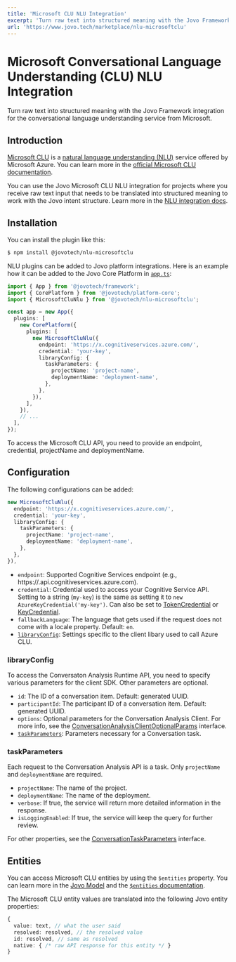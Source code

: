 ```yaml
---
title: 'Microsoft CLU NLU Integration'
excerpt: 'Turn raw text into structured meaning with the Jovo Framework integration for the conversational language understanding service from Microsoft.'
url: 'https://www.jovo.tech/marketplace/nlu-microsoftclu'
---
```


# Microsoft Conversational Language Understanding (CLU) NLU Integration

Turn raw text into structured meaning with the Jovo Framework integration for the conversational language understanding service from Microsoft.

## Introduction

[Microsoft CLU](https://learn.microsoft.com/en-us/azure/cognitive-services/language-service/conversational-language-understanding/overview) is a [natural language understanding (NLU)](https://www.jovo.tech/docs/nlu) service offered by Microsoft Azure. You can learn more in the [official Microsoft CLU documentation](https://learn.microsoft.com/en-us/rest/api/language/2022-05-01/conversation-analysis-runtime/analyze-conversation).

You can use the Jovo Microsoft CLU NLU integration for projects where you receive raw text input that needs to be translated into structured meaning to work with the Jovo intent structure. Learn more in the [NLU integration docs](https://www.jovo.tech/docs/nlu).


## Installation

You can install the plugin like this:

```sh
$ npm install @jovotech/nlu-microsoftclu
```

NLU plugins can be added to Jovo platform integrations. Here is an example how it can be added to the Jovo Core Platform in [`app.ts`](https://www.jovo.tech/docs/app-config):

```typescript
import { App } from '@jovotech/framework';
import { CorePlatform } from '@jovotech/platform-core';
import { MicrosoftCluNlu } from '@jovotech/nlu-microsoftclu';

const app = new App({
  plugins: [
    new CorePlatform({
      plugins: [
        new MicrosoftCluNlu({
          endpoint: 'https://x.cognitiveservices.azure.com/',
          credential: 'your-key',
          libraryConfig: {
            taskParameters: {
              projectName: 'project-name',
              deploymentName: 'deployment-name',
            },
          },          
        }),
      ],
    }),
    // ...
  ],
});
```

To access the Microsoft CLU API, you need to provide an endpoint, credential, projectName and deploymentName.

## Configuration

The following configurations can be added:

```typescript
new MicrosoftCluNlu({
  endpoint: 'https://x.cognitiveservices.azure.com/',
  credential: 'your-key',
  libraryConfig: {
    taskParameters: {
      projectName: 'project-name',
      deploymentName: 'deployment-name',
    },
  },          
}),
```

- `endpoint`: Supported Cognitive Services endpoint (e.g., https://.api.cognitiveservices.azure.com).
- `credential`: Credential used to access your Cognitive Service API. Setting to a string (`my-key`) is the same as setting it to `new AzureKeyCredential('my-key')`. Can also be set to [TokenCredential](https://github.com/Azure/azure-sdk-for-js/blob/6758bdbdd6f1e077921eaed6e9dc7cae3cb30a82/sdk/core/core-auth/src/tokenCredential.ts) or [KeyCredential](https://github.com/Azure/azure-sdk-for-js/blob/6758bdbdd6f1e077921eaed6e9dc7cae3cb30a82/sdk/core/core-auth/src/azureKeyCredential.ts).
- `fallbackLanguage`: The language that gets used if the request does not come with a locale property. Default: `en`.
- [`libraryConfig`](#libraryconfig): Settings specific to the client libary used to call Azure CLU.

### libraryConfig

To access the Conversaton Analysis Runtime API, you need to specify various parameters for the client SDK. Other parameters are optional.

- `id`: The ID of a conversation item. Default: generated UUID.
- `participantId`: The participant ID of a conversation item. Default: generated UUID.
- `options`: Optional parameters for the Conversation Analysis Client. For more info, see the [ConversationAnalysisClientOptionalParams](https://github.com/Azure/azure-sdk-for-js/blob/8c9b021b3566b12a10296a656433b4d9c44629e5/sdk/cognitivelanguage/ai-language-conversations/src/models.ts#L2174) interface.
- [`taskParameters`](#taskparameters): Parameters necessary for a Conversation task.

### taskParameters

Each request to the Conversation Analysis API is a task. Only `projectName` and `deploymentName` are required.

- `projectName`: The name of the project.
- `deploymentName`: The name of the deployment.
- `verbose`: If true, the service will return more detailed information in the response.
- `isLoggingEnabled`: If true, the service will keep the query for further review.

For other properties, see the [ConversationTaskParameters](https://github.com/Azure/azure-sdk-for-js/blob/8c9b021b3566b12a10296a656433b4d9c44629e5/sdk/cognitivelanguage/ai-language-conversations/src/models.ts#L202) interface.


## Entities

You can access Microsoft CLU entities by using the `$entities` property. You can learn more in the [Jovo Model](https://www.jovo.tech/docs/models) and the [`$entities` documentation](https://www.jovo.tech/docs/entities).

The Microsoft CLU entity values are translated into the following Jovo entity properties:

```typescript
{
  value: text, // what the user said
  resolved: resolved, // the resolved value
  id: resolved, // same as resolved
  native: { /* raw API response for this entity */ }
}
```

